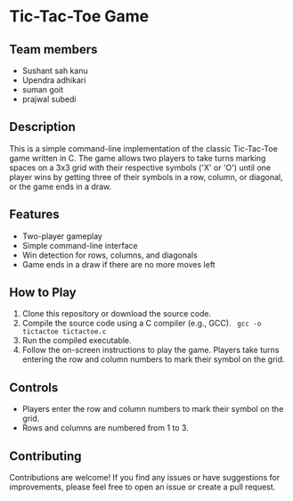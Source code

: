 # Tic-Tac-Toe Game

## Team members
- Sushant sah kanu
- Upendra adhikari
- suman goit 
- prajwal subedi
## Description
This is a simple command-line implementation of the classic Tic-Tac-Toe game written in C. The game allows two players to take turns marking spaces on a 3x3 grid with their respective symbols ('X' or 'O') until one player wins by getting three of their symbols in a row, column, or diagonal, or the game ends in a draw.

## Features
- Two-player gameplay
- Simple command-line interface
- Win detection for rows, columns, and diagonals
- Game ends in a draw if there are no more moves left

## How to Play
1. Clone this repository or download the source code.
2. Compile the source code using a C compiler (e.g., GCC).
``` gcc -o tictactoe tictactoe.c```
3. Run the compiled executable.
4. Follow the on-screen instructions to play the game. Players take turns entering the row and column numbers to mark their symbol on the grid.

## Controls
- Players enter the row and column numbers to mark their symbol on the grid.
- Rows and columns are numbered from 1 to 3.

## Contributing
Contributions are welcome! If you find any issues or have suggestions for improvements, please feel free to open an issue or create a pull request.
